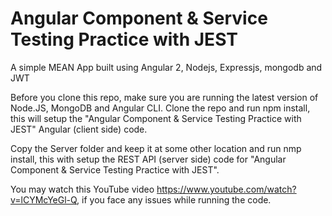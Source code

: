# Angular Component & Service Testing Practice with JEST
A simple MEAN App built using Angular 2, Nodejs, Expressjs, mongodb and JWT

Before you clone this repo, make sure you are running the latest version of Node.JS, MongoDB and Angular CLI.
Clone the repo and run npm install, this will setup the "Angular Component & Service Testing Practice with JEST" Angular (client side) code.

Copy the Server folder and keep it at some other location and run nmp install, this with setup the REST API (server side) code for "Angular Component & Service Testing Practice with JEST".

You may watch this YouTube video https://www.youtube.com/watch?v=lCYMcYeGl-Q, if you face any issues while running the code.
